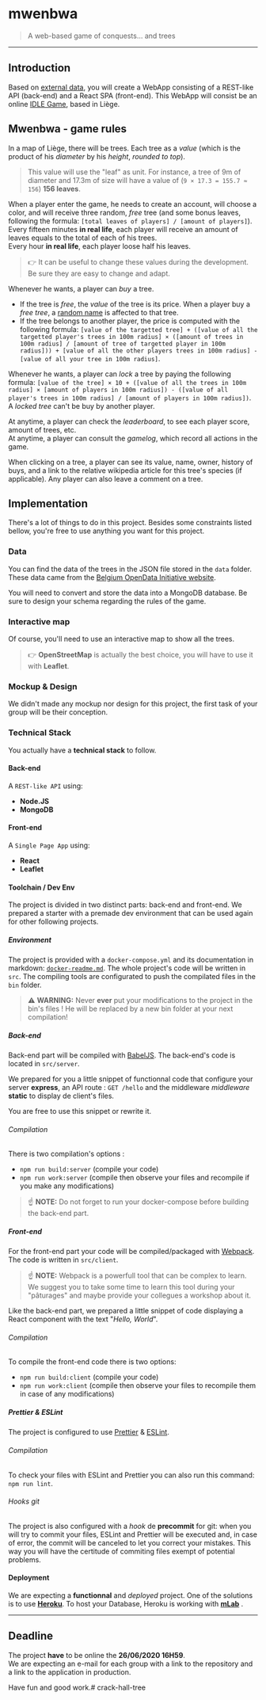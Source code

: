# mwenbwa

> A web-based game of conquests… and trees

* * *

## Introduction

Based on [external data](https://data.gov.be/en/node/48556), you will create a WebApp consisting of a REST-like API (back-end) and a React SPA (front-end). This WebApp will consist be an online [IDLE Game](https://en.wikipedia.org/wiki/Incremental_game), based in Liège.

## Mwenbwa - game rules

In a map of Liège, there will be trees. Each tree as a _value_ (which is the product of his _diameter_ by his _height_, *rounded to top*). 

> This value will use the "leaf" as unit. For instance, a tree of 9m of diameter and 17.3m of size will have a value of (`9 × 17.3 = 155.7 ≈ 156`) **156 leaves**.

When a player enter the game, he needs to create an account, will choose a color, and will receive three random, *free* tree (and some bonus leaves, following the formula: `[total leaves of players] / [amount of players]`).  
Every fifteen minutes **in real life**, each player will receive an amount of leaves equals to the total of each of his trees.  
Every hour **in real life**, each player loose half his leaves.

> 👉 It can be useful to change these values during the development. Be sure they are easy to change and adapt.

Whenever he wants, a player can _buy_ a tree. 

- If the tree is *free*, the _value_ of the tree is its price. When a player buy a *free tree*, a [random name](https://www.npmjs.com/package/fantasy-name-generator) is affected to that tree.
- If the tree belongs to another player, the price is computed with the following formula: `[value of the targetted tree] + ([value of all the targetted player's trees in 100m radius] × ([amount of trees in 100m radius] / [amount of tree of targetted player in 100m radius])) + [value of all the other players trees in 100m radius] - [value of all your tree in 100m radius]`.

Whenever he wants, a player can *lock* a tree by paying the following formula: `[value of the tree] × 10 + ([value of all the trees in 100m radius] × [amount of players in 100m radius]) - ([value of all player's trees in 100m radius] / [amount of players in 100m radius])`. A *locked tree* can't be buy by another player.

At anytime, a player can check the *leaderboard*, to see each player score, amount of trees, etc.  
At anytime, a player can consult the *gamelog*, which record all actions in the game.

When clicking on a tree, a player can see its value, name, owner, history of buys, and a link to the relative wikipedia article for this tree's species (if applicable). Any player can also leave a comment on a tree.

## Implementation

There's a lot of things to do in this project. Besides some constraints listed bellow, you're free to use anything you want for this project.

### Data

You can find the data of the trees in the JSON file stored in the `data` folder. These data came from the [Belgium OpenData Initiative website](https://data.gov.be).

You will need to convert and store the data into a MongoDB database. Be sure to design your schema regarding the rules of the game.

### Interactive map

Of course, you'll need to use an interactive map to show all the trees. 

> 👉 **OpenStreetMap** is actually the best choice, you will have to use it with **Leaflet**.

### Mockup & Design

We didn't made any mockup nor design for this project, the first task of your group will be their conception.

### Technical Stack

You actually have a **technical stack** to follow.

#### Back-end

A `REST-like API` using:

- **Node.JS**
- **MongoDB**

#### Front-end

A `Single Page App` using:

- **React**
- **Leaflet**

#### Toolchain / Dev Env

The project is divided in two distinct parts: back-end and front-end. We prepared a starter with a premade dev environment that can be used again for other following projects. 

##### Environment

The project is provided with a `docker-compose.yml` and its documentation in markdown: [`docker-readme.md`](./docker-readme.md).
The whole project's code will be written in `src`. The compiling tools are configurated to push the compilated files in the `bin` folder.

> ⚠️ **WARNING:** Never **ever** put your modifications to the project in the bin's files ! He will be replaced by a new bin folder at your next compilation!

##### Back-end

Back-end part will be compiled with [BabelJS](https://babeljs.io). The back-end's code is located in  `src/server`.

We prepared for you a little snippet of functionnal code that configure your server **express**, an API route : `GET /hello` and the middleware *middleware* **static** to display de client's files.

You are free to use this snippet or rewrite it. 
 
###### Compilation

There is two compilation's options :

- `npm run build:server` (compile your code)
- `npm run work:server` (compile then observe your files and recompile if you make any modifications)
> ☝️ **NOTE:** Do not forget to run your docker-compose before building the back-end part.

##### Front-end

For the front-end part your code will be compiled/packaged with [Webpack](https://webpack.js.org/). The code is written in `src/client`.

> ☝️ **NOTE:** Webpack is a powerfull tool that can be complex to learn. We suggest you to take some time to learn this tool during your "pâturages" and maybe provide your collegues a workshop about it.

Like the back-end part, we prepared a little snippet of code displaying a React component with the text "*Hello, World*".
 
###### Compilation

To compile the front-end code there is two options:

- `npm run build:client` (compile your code)
- `npm run work:client` (compile then observe your files to recompile them in case of any modifications)

##### Prettier & ESLint

The project is configured to use  [Prettier](https://prettier.io) & [ESLint](https://eslint.org).

###### Compilation

To check your files with ESLint and Prettier you can also run this command:  `npm run lint`.

###### Hooks git

The project is also configured with a *hook* de **precommit** for git: when you will try to commit your files, ESLint and Prettier will be executed and, in case of error, the commit will be canceled to let you correct your mistakes. This way you will have the certitude of commiting files exempt of potential problems. 

#### Deployment

We are expecting a **functionnal** and *deployed* project.
One of the solutions is to use [**Heroku**](https://www.heroku.com). To host your Database, Heroku is working with [**mLab**](https://mlab.com) .

* * *

## Deadline

The project **have** to be online the **26/06/2020 16H59**.  
We are expecting an e-mail for each group with a link to the repository and a link to the application in production.

Have fun and good work.# crack-hall-tree
